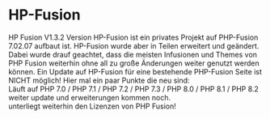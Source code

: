 # HP-Fusion
HP Fusion V1.3.2 Version  HP-Fusion ist ein privates Projekt auf PHP-Fusion 7.02.07 aufbaut ist. HP-Fusion wurde aber in Teilen erweitert und geändert. Dabei wurde drauf geachtet, dass die meisten Infusionen und Themes von PHP Fusion weiterhin ohne all zu große Änderungen weiter genutzt werden können. Ein Update auf HP-Fusion für eine bestehende PHP-Fusion Seite ist NICHT möglich!  Hier mal ein paar Punkte die neu sind:      
Läuft auf PHP 7.0 / PHP 7.1 / PHP 7.2 / PHP 7.3 / PHP 8.0 / PHP 8.1 / PHP 8.2    
weiter update und erweiterungen kommen noch.  
unterliegt weiterhin den Lizenzen von PHP Fusion!

